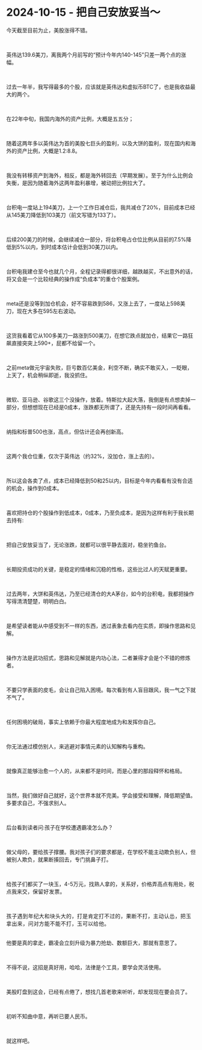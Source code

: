 # 2024-10-15 - 把自己安放妥当～

<p style="visibility: visible;">今天截至目前为止，美股涨得不错。</p><p style="visibility: visible;"><br style="visibility: visible;"></p><p style="visibility: visible;">英伟达139.6美刀，离我两个月前写的“预计今年内140-145”只差一两个点的涨幅。</p><p style="visibility: visible;"><br style="visibility: visible;"></p><p style="visibility: visible;">过去一年半，我写得最多的个股，应该就是英伟达和虚拟币BTC了，也是我收益最大的两个。</p><p style="visibility: visible;"><br style="visibility: visible;"></p><p style="visibility: visible;">在22年中旬，我国内海外的资产比例，大概是五五分；</p><p style="visibility: visible;"><br style="visibility: visible;"></p><p style="visibility: visible;">随着这两年多以英伟达为首的美股七巨头的盈利，以及大饼的盈利，现在国内和海外的资产比例，大概是1.2:8.8。</p><p style="visibility: visible;"><br style="visibility: visible;"></p><p style="visibility: visible;">我没有转移资产到海外，相反，都是海外转回去（早期发展）。至于为什么比例会失衡，是因为随着海外这两年盈利暴增，被动把比例拉大了。</p><p style="visibility: visible;"><br style="visibility: visible;"></p><p style="visibility: visible;">台积电一度站上194美刀，上一个工作日减仓后，我共减仓了20%，目前成本已经从145美刀降低到103美刀（前文写错为133了）。</p><p style="visibility: visible;"><br style="visibility: visible;"></p><p style="visibility: visible;">后续200美刀的时候，会继续减仓一部分，将台积电占仓位比例从目前的7.5%降低到5%以内，到时成本估计会低到30美刀以内。</p><p style="visibility: visible;"><br style="visibility: visible;"></p><p style="visibility: visible;">台积电我建仓至今也就几个月，全程记录得都很详细，越跌越买，不出意外的话，将又会是一个比较经典的操作成“负成本”的重仓个股案例。</p><p style="visibility: visible;"><br style="visibility: visible;"></p><p style="visibility: visible;">meta还是没等到加仓机会，好不容易跌到586，又涨上去了，一度站上598美刀，现在大多在595左右波动。</p><p style="visibility: visible;"><br style="visibility: visible;"></p><p style="visibility: visible;">这货我看着它从100多美刀一路涨到500美刀，在想它跌点就加仓，结果它一路狂飙直接突突上590+，屁都不给留一个。</p><p style="visibility: visible;"><br style="visibility: visible;"></p><p style="visibility: visible;">之前meta做元宇宙失败，巨亏数百亿美金，利空不断，确实不敢买入，一眨眼，上天了，机会稍纵即逝，我没抓住。</p><p style="visibility: visible;"><br style="visibility: visible;"></p><p style="visibility: visible;">微软、亚马逊、谷歌这三个没操作，放着。特斯拉大起大落，我倒是有点想卖掉一部分，但想想现在已经是0成本，涨跌都无所谓了，还是先持有一段时间再看看。</p><p style="visibility: visible;"><br style="visibility: visible;"></p><p style="visibility: visible;">纳指和标普500也涨，高点，但估计还会再创新高。</p><p style="visibility: visible;"><br style="visibility: visible;"></p><p style="visibility: visible;">这两个我仓位重，仅次于英伟达（约32%，没加仓，涨上去的）。</p><p style="visibility: visible;"><br style="visibility: visible;"></p><p style="visibility: visible;">所以这会各卖了点，成本已经降低到50和25以内，目标是今年内看看有没有合适的机会，操作到0成本。</p><p><br></p><p>喜欢把持仓的个股操作到低成本，0成本，乃至负成本，是因为这样有利于我长期去持有:</p><p><br></p><p>把自己安放妥当了，无论涨跌，就都可以很平静去面对，稳坐钓鱼台。</p><p><br></p><p>长期投资成功的关键，是稳定的情绪和沉稳的性格，这些比过人的天赋更重要。</p><p><br></p><p>过去两年，大饼和英伟达，乃至已经清仓的大A茅台，如今的台积电，我都把操作写得清清楚楚，明明白白。</p><p><br></p><p>是希望读者能从中感受到不一样的东西，透过表象去看内在实质，即操作思路和见解。</p><p><br></p><p>操作方法是武功招式，思路和见解就是内功心法，二者兼得才会是个不错的修炼者。</p><p><br></p><p>不要只学表面的皮毛，会让自己陷入困境。每次看到有人盲目跟风，我一气之下就不气了。</p><p><br></p><p>任何困境的破局，事实上依赖于你最大程度地成为和发挥你自己。</p><p><br></p><p>你无法通过模仿别人，来逃避对事情元素的认知解构与重构。</p><p><br></p><p>就像真正能够治愈一个人的，从来都不是时间，而是心里的那段释怀和格局。</p><p><br></p><p>当然，我们做好自己就好，这个世界本就不完美。学会接受和理解，降低期望值。多要求自己，不强求别人。</p><p><br></p><p>后台看到读者问:孩子在学校遭遇霸凌怎么办？</p><p><br></p><p>做父母的，要给孩子撑腰。我对孩子们的要求都是，在学校不能主动欺负别人，但被别人欺负，就果断揍回去，专门挑鼻子打。</p><p><br></p><p>给孩子们都买了一块玉，4-5万元，找熟人拿的，关系好，价格弄高点有用处，税点我来交，<span style="background-color: transparent;letter-spacing: 0.034em;caret-color: var(--weui-BRAND);">保留好发票。</span></p><p><span style="background-color: transparent;letter-spacing: 0.034em;caret-color: var(--weui-BRAND);"><br></span></p><p><span style="background-color: transparent;letter-spacing: 0.034em;caret-color: var(--weui-BRAND);">孩子遇到年纪大和块头大的，打是肯定打不过的，果断不打，主动认怂，把玉拿出来，问对方能不能不打，玉可以给他。</span></p><p><br>他要是真的拿走，霸凌会立刻升级为暴力抢劫、数额巨大，那就有意思了。</p><p><br></p><p>不得不说，这招是真好用，哈哈，法律是个工具，要学会灵活使用。</p><p><br></p><p>美股盯盘到这会，已经有点倦了，想找几首老歌来听听，却发现现在要会员了。</p><p><br></p><p>初听不知曲中意，再听已要人民币。</p><p><br></p><p>就这样吧。</p><p style="display: none;"><mp-style-type data-value="10000"></mp-style-type></p>